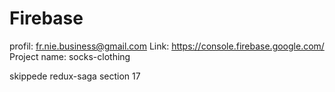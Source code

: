 # Firebase 
profil: fr.nie.business@gmail.com
Link: https://console.firebase.google.com/
Project name: socks-clothing

skippede redux-saga section 17
